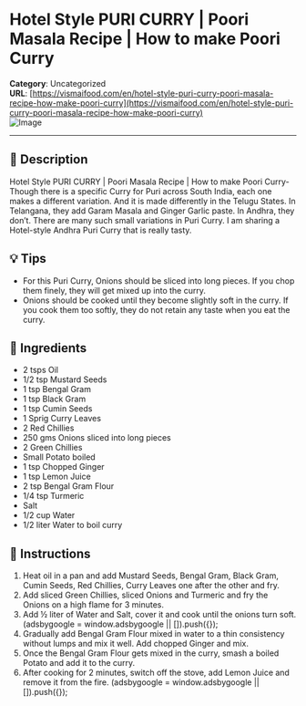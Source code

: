 # Hotel Style PURI CURRY | Poori Masala Recipe | How to make Poori Curry

**Category**: Uncategorized  
**URL**: [https://vismaifood.com/en/hotel-style-puri-curry-poori-masala-recipe-how-make-poori-curry](https://vismaifood.com/en/hotel-style-puri-curry-poori-masala-recipe-how-make-poori-curry)  
![Image](https://vismaifood.com/storage/app/uploads/public/785/f9b/f8c/thumb__1200_0_0_0_auto.jpg)

---

## 📝 Description
Hotel Style PURI CURRY | Poori Masala Recipe | How to make Poori Curry- Though there is a specific Curry for Puri across South India, each one makes a different variation. And it is made differently in the Telugu States. In Telangana, they add Garam Masala and Ginger Garlic paste. In Andhra, they don’t. There are many such small variations in Puri Curry. I am sharing a Hotel-style Andhra Puri Curry that is really tasty.

## 💡 Tips
- For this Puri Curry, Onions should be sliced into long pieces. If you chop them finely, they will get mixed up into the curry.
- Onions should be cooked until they become slightly soft in the curry. If you cook them too softly, they do not retain any taste when you eat the curry.

## 🧂 Ingredients
- 2 tsps Oil
- 1/2 tsp Mustard Seeds
- 1 tsp Bengal Gram
- 1 tsp Black Gram
- 1 tsp Cumin Seeds
- 1 Sprig Curry Leaves
- 2 Red Chillies
- 250 gms Onions sliced into long pieces
- 2 Green Chillies
- Small Potato boiled
- 1 tsp Chopped Ginger
- 1 tsp Lemon Juice
- 2 tsp Bengal Gram Flour
- 1/4 tsp Turmeric
- Salt
- 1/2 cup Water
- 1/2 liter Water to boil curry

## 🍳 Instructions
1. Heat oil in a pan and add Mustard Seeds, Bengal Gram, Black Gram, Cumin Seeds, Red Chillies, Curry Leaves one after the other and fry.
2. Add sliced Green Chillies, sliced Onions and Turmeric and fry the Onions on a high flame for 3 minutes.
3. Add ½ liter of Water and Salt, cover it and cook until the onions turn soft. (adsbygoogle = window.adsbygoogle || []).push({});
4. Gradually add Bengal Gram Flour mixed in water to a thin consistency without lumps and mix it well. Add chopped Ginger and mix.
5. Once the Bengal Gram Flour gets mixed in the curry, smash a boiled Potato and add it to the curry.
6. After cooking for 2 minutes, switch off the stove, add Lemon Juice and remove it from the fire. (adsbygoogle = window.adsbygoogle || []).push({});



